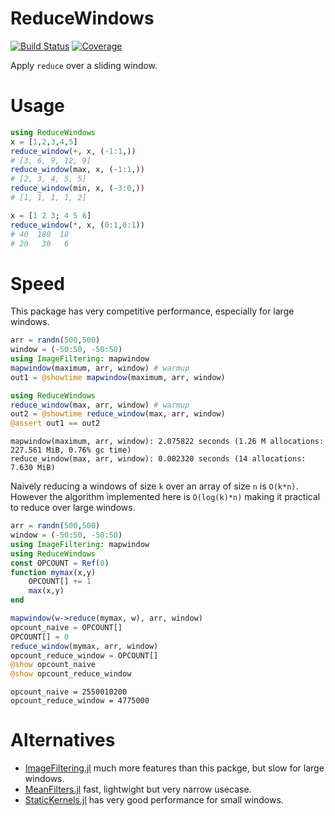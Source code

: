 # ReduceWindows

[![Build Status](https://github.com/jw3126/ReduceWindows.jl/actions/workflows/CI.yml/badge.svg?branch=main)](https://github.com/jw3126/ReduceWindows.jl/actions/workflows/CI.yml?query=branch%3Amain)
[![Coverage](https://codecov.io/gh/jw3126/ReduceWindows.jl/branch/main/graph/badge.svg)](https://codecov.io/gh/jw3126/ReduceWindows.jl)

Apply `reduce` over a sliding window.

# Usage
```julia
using ReduceWindows
x = [1,2,3,4,5]
reduce_window(+, x, (-1:1,))
# [3, 6, 9, 12, 9]
reduce_window(max, x, (-1:1,))
# [2, 3, 4, 5, 5]
reduce_window(min, x, (-3:0,))
# [1, 1, 1, 1, 2]

x = [1 2 3; 4 5 6]
reduce_window(*, x, (0:1,0:1))
# 40  180  18
# 20   30   6
```

# Speed
This package has very competitive performance, especially for large windows.
```julia
arr = randn(500,500)
window = (-50:50, -50:50)
using ImageFiltering: mapwindow
mapwindow(maximum, arr, window) # warmup
out1 = @showtime mapwindow(maximum, arr, window)

using ReduceWindows
reduce_window(max, arr, window) # warmup
out2 = @showtime reduce_window(max, arr, window)
@assert out1 == out2
```
```
mapwindow(maximum, arr, window): 2.075822 seconds (1.26 M allocations: 227.561 MiB, 0.76% gc time)
reduce_window(max, arr, window): 0.002320 seconds (14 allocations: 7.630 MiB)
```
Naively reducing a windows of size `k` over an array of size `n` is `O(k*n)`. 
However the algorithm implemented here is `O(log(k)*n)` making it practical to reduce over large windows.
```julia
arr = randn(500,500)
window = (-50:50, -50:50)
using ImageFiltering: mapwindow
using ReduceWindows
const OPCOUNT = Ref(0)
function mymax(x,y)
    OPCOUNT[] += 1
    max(x,y)
end

mapwindow(w->reduce(mymax, w), arr, window)
opcount_naive = OPCOUNT[]
OPCOUNT[] = 0
reduce_window(mymax, arr, window)
opcount_reduce_window = OPCOUNT[]
@show opcount_naive
@show opcount_reduce_window
```
```
opcount_naive = 2550010200
opcount_reduce_window = 4775000
```
# Alternatives

* [ImageFiltering.jl](https://github.com/JuliaImages/ImageFiltering.jl) much more features than this packge, but slow for large windows.
* [MeanFilters.jl](https://github.com/jw3126/MeanFilters.jl) fast, lightwight but very narrow usecase.
* [StaticKernels.jl](https://github.com/stev47/StaticKernels.jl) has very good performance for small windows.
